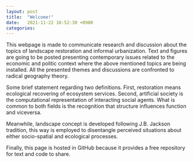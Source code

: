 ```yaml
---
layout: post
title:  "Welcome!"
date:   2021-11-22 16:52:30 +0900
categories: 
---
```

This webpage is made to communicate research and discussion about the topics of landscape restoration and informal urbanization. Text and figures are going to be posted presenting contemporary issues related to the economic and politic context where the above mentioned topics are being installed. All the presented themes and discussions are confronted to radical geography theory.

Some brief statement regarding two definitions. First, restoration means ecological recovering of ecosystem services. Second, artificial society is the computational representation of interacting social agents. What is common to both fields is the recognition that structure influences function and viceversa.

Meanwhile, landscape concept is developed following J.B. Jackson tradition, this way is employed to disentangle perceived situations about either socio-spatial and ecological processes.

Finally, this page is hosted in GitHub because it provides a free repository for text and code to share.
